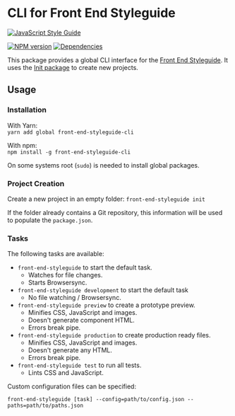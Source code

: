 # CLI for Front End Styleguide

[![JavaScript Style Guide][standard-image]][standard-url]

[![NPM version][npm-image]][npm-url]
[![Dependencies][dependencies-image]][npm-url]

This package provides a global CLI interface for the [Front End Styleguide](https://github.com/front-end-styleguide/styleguide). It uses the [Init package](https://github.com/front-end-styleguide/styleguide-init) to create new projects.


## Usage

### Installation

With Yarn:  
`yarn add global front-end-styleguide-cli`

With npm:  
`npm install -g front-end-styleguide-cli`

On some systems root (`sudo`) is needed to install global packages.


### Project Creation

Create a new project in an empty folder:
`front-end-styleguide init`

If the folder already contains a Git repository, this information will be used to populate the `package.json`.


### Tasks

The following tasks are available:
* `front-end-styleguide` to start the default task.
  * Watches for file changes.
  * Starts Browsersync.
* `front-end-styleguide development` to start the default task
  * No file watching / Browsersync.
* `front-end-styleguide preview` to create a prototype preview.
  * Minifies CSS, JavaScript and images.
  * Doesn't generate component HTML.
  * Errors break pipe.
* `front-end-styleguide production` to create production ready files.
  * Minifies CSS, JavaScript and images.
  * Doesn't generate any HTML.
  * Errors break pipe.
* `front-end-styleguide test` to run all tests.
  * Lints CSS and JavaScript.

Custom configuration files can be specified:

`front-end-styleguide [task] --config=path/to/config.json --paths=path/to/paths.json`


[standard-image]: https://cdn.rawgit.com/feross/standard/master/badge.svg
[standard-url]: https://github.com/feross/standard

[npm-image]: https://img.shields.io/npm/v/front-end-styleguide-cli.svg?style=flat-square
[npm-url]: https://www.npmjs.com/package/front-end-styleguide-cli

[dependencies-image]: https://img.shields.io/david/front-end-styleguide/styleguide-cli.svg?style=flat-square
